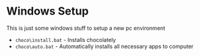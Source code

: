 # Windows Setup

This is just some windows stuff to setup a new pc environment

- `choco\install.bat` - Installs chocolately
- `choco\auto.bat` - Automatically installs all necessary apps to computer
